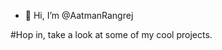 - 👋 Hi, I’m @AatmanRangrej

#Hop in, take a look at some of my cool projects.



<!---
AatmanRangrej/AatmanRangrej is a ✨ special ✨ repository because its `README.md` (this file) appears on your GitHub profile.
You can click the Preview link to take a look at your changes.
--->
